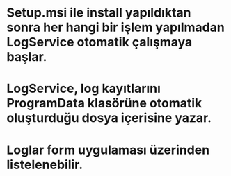 # Setup.msi ile install yapıldıktan sonra her hangi bir işlem yapılmadan LogService otomatik çalışmaya başlar.
# LogService, log kayıtlarını ProgramData klasörüne otomatik oluşturduğu dosya içerisine yazar.
# Loglar form uygulaması üzerinden listelenebilir.
